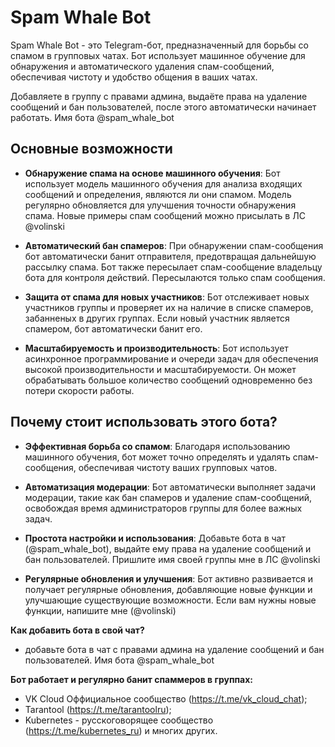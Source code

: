 # Spam Whale Bot

Spam Whale Bot - это Telegram-бот, предназначенный для борьбы со спамом в групповых чатах. Бот использует машинное обучение для обнаружения и автоматического удаления спам-сообщений, обеспечивая чистоту и удобство общения в ваших чатах.
  
Добавляете в группу с правами админа, выдаёте права на удаление сообщений и бан пользователей, после этого автоматически начинает работать.
Имя бота @spam_whale_bot  
  
## Основные возможности

- **Обнаружение спама на основе машинного обучения**: Бот использует модель машинного обучения для анализа входящих сообщений и определения, являются ли они спамом. Модель регулярно обновляется для улучшения точности обнаружения спама. Новые примеры спам сообщений можно присылать в ЛС @volinski

- **Автоматический бан спамеров**: При обнаружении спам-сообщения бот автоматически банит отправителя, предотвращая дальнейшую рассылку спама. Бот также пересылает спам-сообщение владельцу бота для контроля действий. Пересылаются только спам сообщения.

- **Защита от спама для новых участников**: Бот отслеживает новых участников группы и проверяет их на наличие в списке спамеров, забанненых в других группах. Если новый участник является спамером, бот автоматически банит его.

- **Масштабируемость и производительность**: Бот использует асинхронное программирование и очереди задач для обеспечения высокой производительности и масштабируемости. Он может обрабатывать большое количество сообщений одновременно без потери скорости работы.

## Почему стоит использовать этого бота?

- **Эффективная борьба со спамом**: Благодаря использованию машинного обучения, бот может точно определять и удалять спам-сообщения, обеспечивая чистоту ваших групповых чатов.

- **Автоматизация модерации**: Бот автоматически выполняет задачи модерации, такие как бан спамеров и удаление спам-сообщений, освобождая время администраторов группы для более важных задач.

- **Простота настройки и использования**: Добавьте бота в чат (@spam_whale_bot), выдайте ему права на удаление сообщений и бан пользователей. Пришлите имя своей группы мне в ЛС @volinski

- **Регулярные обновления и улучшения**: Бот активно развивается и получает регулярные обновления, добавляющие новые функции и улучшающие существующие возможности. Если вам нужны новые функции, напишите мне (@volinski)

**Как добавить бота в свой чат?**  
- добавьте бота в чат с правами админа на удаление сообщений и бан пользователей. Имя бота @spam_whale_bot  

**Бот работает и регулярно банит спаммеров в группах:** 
- VK Cloud Оффициальное сообщество (https://t.me/vk_cloud_chat);
- Tarantool (https://t.me/tarantoolru);
- Kubernetes - русскоговорящее сообщество (https://t.me/kubernetes_ru) и многих других.
